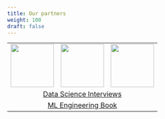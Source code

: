 ```yaml
---
title: Our partners
weight: 100
draft: false
---
```


<table align="center" border=0 style="border:none; border-collapse:collapse">
  <tr align="center" valign="middle">
    <td>
      <a href="https://www.teamdatascience.com/" target="_blank">
        <img src="https://media-exp1.licdn.com/dms/image/C4D0BAQE3Ll8lD5ataQ/company-logo_200_200/0?e=1599091200&v=beta&t=1TZAOe0NPaDukvdnMqs02RwgQ929p-vQrueWup2SINc"
            width="100px"
            hight="100px"
        >
      </a>
    </td>
    <td>
      <a href="https://www.youtube.com/channel/UCY8mzqqGwl5_bTpBY9qLMAA" target="_blank">
        <img src="https://media-exp1.licdn.com/dms/image/C4D0BAQECswGIrRtNWQ/company-logo_200_200/0?e=1599091200&v=beta&t=INYpOCZ6Qq_Z0YztINtRlbAYHgPzdvlxXFId4Cetz7w"
            width="100px"
            hight="100px"
        >
      </a>
    </td>
    <td>
      <a href="https://github.com/andkret/Cookbook" target="_blank">
        <img src="https://raw.githubusercontent.com/andkret/Cookbook/master/images/CookbookCover.jpg"
            width="100px"
            hight="100px"
        >
      </a>
    </td>
  </tr>
  <tr align="center" valign="middle">
    <td align="center" valign="middle" colspan="3">
      <a href="https://ds-interviews.org" target="_blank">Data Science Interviews</a>
    </td>
  </tr>
  <tr align="center" valign="middle">
    <td align="center" valign="middle" colspan="3">
      <a href="http://www.mlebook.com/wiki/doku.php" target="_blank">ML Engineering Book</a>
    </td>
  </tr>
</table>